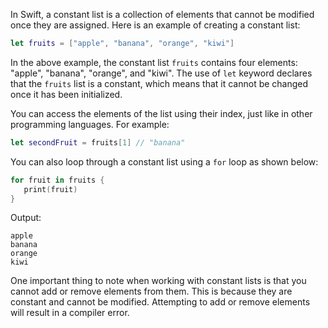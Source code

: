In Swift, a constant list is a collection of elements that cannot be modified once they are assigned. Here is an example of creating a constant list:

```swift
let fruits = ["apple", "banana", "orange", "kiwi"]
```

In the above example, the constant list `fruits` contains four elements: "apple", "banana", "orange", and "kiwi". The use of `let` keyword declares that the `fruits` list is a constant, which means that it cannot be changed once it has been initialized.

You can access the elements of the list using their index, just like in other programming languages. For example:

```swift
let secondFruit = fruits[1] // "banana"
```

You can also loop through a constant list using a `for` loop as shown below:

```swift
for fruit in fruits {
   print(fruit)
}
```

Output:

```
apple
banana
orange
kiwi
```

One important thing to note when working with constant lists is that you cannot add or remove elements from them. This is because they are constant and cannot be modified. Attempting to add or remove elements will result in a compiler error.
